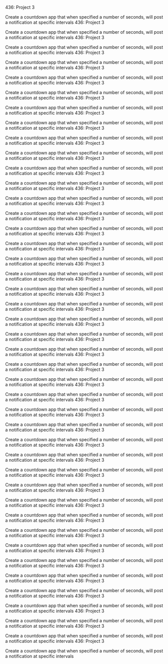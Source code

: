 436: Project 3

Create a countdown app that when specified a number
of seconds, will post a notification at specific intervals
436: Project 3

Create a countdown app that when specified a number
of seconds, will post a notification at specific intervals
436: Project 3

Create a countdown app that when specified a number
of seconds, will post a notification at specific intervals
436: Project 3

Create a countdown app that when specified a number
of seconds, will post a notification at specific intervals
436: Project 3

Create a countdown app that when specified a number
of seconds, will post a notification at specific intervals
436: Project 3

Create a countdown app that when specified a number
of seconds, will post a notification at specific intervals
436: Project 3

Create a countdown app that when specified a number
of seconds, will post a notification at specific intervals
436: Project 3

Create a countdown app that when specified a number
of seconds, will post a notification at specific intervals
436: Project 3

Create a countdown app that when specified a number
of seconds, will post a notification at specific intervals
436: Project 3

Create a countdown app that when specified a number
of seconds, will post a notification at specific intervals
436: Project 3

Create a countdown app that when specified a number
of seconds, will post a notification at specific intervals
436: Project 3

Create a countdown app that when specified a number
of seconds, will post a notification at specific intervals
436: Project 3

Create a countdown app that when specified a number
of seconds, will post a notification at specific intervals
436: Project 3

Create a countdown app that when specified a number
of seconds, will post a notification at specific intervals
436: Project 3

Create a countdown app that when specified a number
of seconds, will post a notification at specific intervals
436: Project 3

Create a countdown app that when specified a number
of seconds, will post a notification at specific intervals
436: Project 3

Create a countdown app that when specified a number
of seconds, will post a notification at specific intervals
436: Project 3

Create a countdown app that when specified a number
of seconds, will post a notification at specific intervals
436: Project 3

Create a countdown app that when specified a number
of seconds, will post a notification at specific intervals
436: Project 3

Create a countdown app that when specified a number
of seconds, will post a notification at specific intervals
436: Project 3

Create a countdown app that when specified a number
of seconds, will post a notification at specific intervals
436: Project 3

Create a countdown app that when specified a number
of seconds, will post a notification at specific intervals
436: Project 3

Create a countdown app that when specified a number
of seconds, will post a notification at specific intervals
436: Project 3

Create a countdown app that when specified a number
of seconds, will post a notification at specific intervals
436: Project 3

Create a countdown app that when specified a number
of seconds, will post a notification at specific intervals
436: Project 3

Create a countdown app that when specified a number
of seconds, will post a notification at specific intervals
436: Project 3

Create a countdown app that when specified a number
of seconds, will post a notification at specific intervals
436: Project 3

Create a countdown app that when specified a number
of seconds, will post a notification at specific intervals
436: Project 3

Create a countdown app that when specified a number
of seconds, will post a notification at specific intervals
436: Project 3

Create a countdown app that when specified a number
of seconds, will post a notification at specific intervals
436: Project 3

Create a countdown app that when specified a number
of seconds, will post a notification at specific intervals
436: Project 3

Create a countdown app that when specified a number
of seconds, will post a notification at specific intervals
436: Project 3

Create a countdown app that when specified a number
of seconds, will post a notification at specific intervals
436: Project 3

Create a countdown app that when specified a number
of seconds, will post a notification at specific intervals
436: Project 3

Create a countdown app that when specified a number
of seconds, will post a notification at specific intervals
436: Project 3

Create a countdown app that when specified a number
of seconds, will post a notification at specific intervals
436: Project 3

Create a countdown app that when specified a number
of seconds, will post a notification at specific intervals
436: Project 3

Create a countdown app that when specified a number
of seconds, will post a notification at specific intervals
436: Project 3

Create a countdown app that when specified a number
of seconds, will post a notification at specific intervals
436: Project 3

Create a countdown app that when specified a number
of seconds, will post a notification at specific intervals
436: Project 3

Create a countdown app that when specified a number
of seconds, will post a notification at specific intervals
436: Project 3

Create a countdown app that when specified a number
of seconds, will post a notification at specific intervals
436: Project 3

Create a countdown app that when specified a number
of seconds, will post a notification at specific intervals

